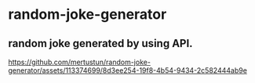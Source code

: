 # random-joke-generator

## random joke generated by using API. 


https://github.com/mertustun/random-joke-generator/assets/113374699/8d3ee254-19f8-4b54-9434-2c582444ab9e

